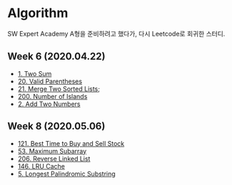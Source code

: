 # Algorithm

SW Expert Academy A형을 준비하려고 했다가, 다시 Leetcode로 회귀한 스터디.

## Week 6 (2020.04.22)

- [1. Two Sum](https://leetcode.com/problems/two-sum/)
- [20. Valid Parentheses](https://leetcode.com/problems/valid-parentheses/)
- [21. Merge Two Sorted Lists](https://leetcode.com/problems/merge-two-sorted-lists/);
- [200. Number of Islands](https://leetcode.com/problems/number-of-islands/)
- [2. Add Two Numbers](https://leetcode.com/problems/add-two-numbers/)

## Week 8 (2020.05.06)

- [121. Best Time to Buy and Sell Stock](https://leetcode.com/problems/best-time-to-buy-and-sell-stock/)
- [53. Maximum Subarray](https://leetcode.com/problems/maximum-subarray/)
- [206. Reverse Linked List](https://leetcode.com/problems/reverse-linked-list/)
- [146. LRU Cache](https://leetcode.com/problems/lru-cache/)
- [5. Longest Palindromic Substring](https://leetcode.com/problems/longest-palindromic-substring/)
